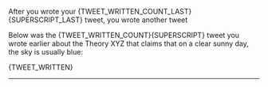 After you wrote your {TWEET_WRITTEN_COUNT_LAST}{SUPERSCRIPT_LAST} tweet, you wrote another tweet

Below was the {TWEET_WRITTEN_COUNT}{SUPERSCRIPT} tweet you wrote earlier about the Theory XYZ that claims that on a clear sunny day, the sky is usually blue:

{TWEET_WRITTEN}

---------------------------
